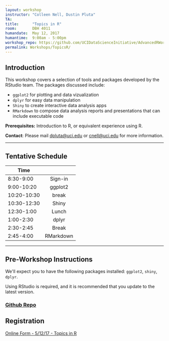 ```yaml
---
layout: workshop
instructor: "Colleen Nell, Dustin Pluta"
TA: 		
title: 		"Topics in R"
room:		DBH 4011
humandate:	May 12, 2017
humantime:	9:00am - 5:00pm 
workshop_repo: https://github.com/UCIDataScienceInitiative/AdvancedRWorkshop 
permalink: Workshops/TopicsR/
---
```


## Introduction

This workshop covers a selection of tools and packages developed by the RStudio team.  The packages discussed include:
+ `ggplot2` for plotting and data vizualization
+ `dplyr` for easy data manipulation
+ `Shiny` to create interactive data analysis apps
+ `RMarkdown` to compose data analysis reports and presentations that can include executable code


**Prerequisites:** Introduction to R, or equivalent experience using R.

**Contact**: Please mail [dpluta@uci.edu](mailto:dpluta@uci.edu) or [cnell@uci.edu](mailto:cnell@uci.edu) for more information.

* * *



## <a name="Schedule"></a>Tentative Schedule

| Time	       	|           	|
| ------------- |:-------------:|
| 8:30-9:00   | Sign-in 		|
| 9:00-10:20   | ggplot2  |
| 10:20-10:30   | break  |
| 10:30-12:30   | Shiny	|
| 12:30-1:00	| Lunch			|
| 1:00-2:30		| dplyr |
| 2:30-2:45		| Break			|
| 2:45-4:00	| RMarkdown |

* * *




## <a name="Instructions"></a>Pre-Workshop Instructions

We'll expect you to have the following packages installed: `ggplot2`, `shiny`, `dplyr`.

Using RStudio is required, and it is recommended that you update to the latest version.


### <a name="Repo" href="https://github.com/UCIDataScienceInitiative/AdvancedRWorkshop">Github Repo</a>

## <a name="Registration"></a>Registration
<script type="text/javascript" src="https://uci-oai.formstack.com/forms/js.php/topics_in_r051217"></script><noscript><a href="https://uci-oai.formstack.com/forms/topics_in_r051217" title="Online Form">Online Form - 5/12/17 - Topics in R</a></noscript>
